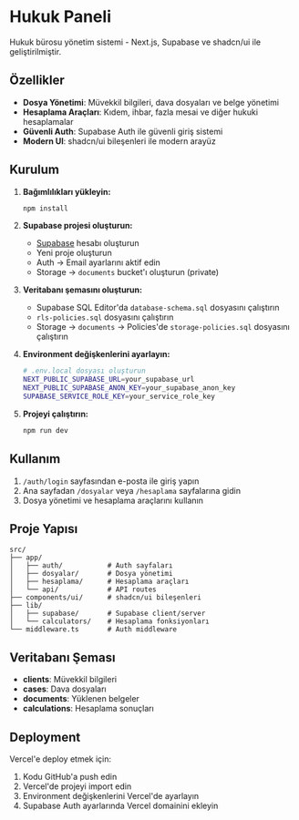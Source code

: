 # Hukuk Paneli

Hukuk bürosu yönetim sistemi - Next.js, Supabase ve shadcn/ui ile geliştirilmiştir.

## Özellikler

- **Dosya Yönetimi**: Müvekkil bilgileri, dava dosyaları ve belge yönetimi
- **Hesaplama Araçları**: Kıdem, ihbar, fazla mesai ve diğer hukuki hesaplamalar
- **Güvenli Auth**: Supabase Auth ile güvenli giriş sistemi
- **Modern UI**: shadcn/ui bileşenleri ile modern arayüz

## Kurulum

1. **Bağımlılıkları yükleyin:**
   ```bash
   npm install
   ```

2. **Supabase projesi oluşturun:**
   - [Supabase](https://supabase.com) hesabı oluşturun
   - Yeni proje oluşturun
   - Auth → Email ayarlarını aktif edin
   - Storage → `documents` bucket'ı oluşturun (private)

3. **Veritabanı şemasını oluşturun:**
   - Supabase SQL Editor'da `database-schema.sql` dosyasını çalıştırın
   - `rls-policies.sql` dosyasını çalıştırın
   - Storage → `documents` → Policies'de `storage-policies.sql` dosyasını çalıştırın

4. **Environment değişkenlerini ayarlayın:**
   ```bash
   # .env.local dosyası oluşturun
   NEXT_PUBLIC_SUPABASE_URL=your_supabase_url
   NEXT_PUBLIC_SUPABASE_ANON_KEY=your_supabase_anon_key
   SUPABASE_SERVICE_ROLE_KEY=your_service_role_key
   ```

5. **Projeyi çalıştırın:**
   ```bash
   npm run dev
   ```

## Kullanım

1. `/auth/login` sayfasından e-posta ile giriş yapın
2. Ana sayfadan `/dosyalar` veya `/hesaplama` sayfalarına gidin
3. Dosya yönetimi ve hesaplama araçlarını kullanın

## Proje Yapısı

```
src/
├── app/
│   ├── auth/           # Auth sayfaları
│   ├── dosyalar/       # Dosya yönetimi
│   ├── hesaplama/      # Hesaplama araçları
│   └── api/            # API routes
├── components/ui/      # shadcn/ui bileşenleri
├── lib/
│   ├── supabase/       # Supabase client/server
│   └── calculators/    # Hesaplama fonksiyonları
└── middleware.ts       # Auth middleware
```

## Veritabanı Şeması

- **clients**: Müvekkil bilgileri
- **cases**: Dava dosyaları
- **documents**: Yüklenen belgeler
- **calculations**: Hesaplama sonuçları

## Deployment

Vercel'e deploy etmek için:

1. Kodu GitHub'a push edin
2. Vercel'de projeyi import edin
3. Environment değişkenlerini Vercel'de ayarlayın
4. Supabase Auth ayarlarında Vercel domainini ekleyin